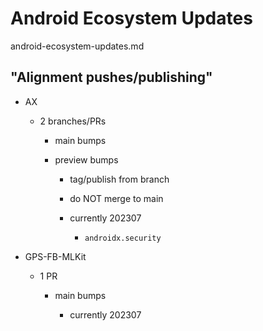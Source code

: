 # Android Ecosystem Updates

android-ecosystem-updates.md

## "Alignment pushes/publishing"

*   AX

    *   2 branches/PRs

        *   main bumps

        *   preview bumps

            *   tag/publish from branch

            *   do NOT merge to main

            *   currently 202307

                *   `androidx.security`

*   GPS-FB-MLKit

    *   1 PR

        *   main bumps

            *   currently 202307

